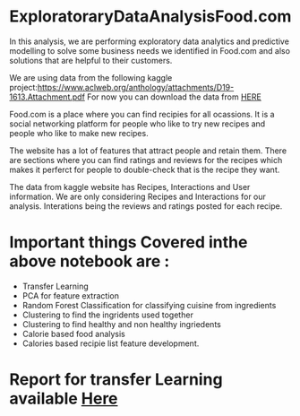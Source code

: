 
# ExploratoraryDataAnalysisFood.com
In this analysis, we are performing exploratory data analytics and predictive modelling to solve some business needs we identified in Food.com and also solutions that are helpful to their customers.



We are using data from the following kaggle project:https://www.aclweb.org/anthology/attachments/D19-1613.Attachment.pdf
For now you can download the data from [HERE](https://drive.google.com/drive/folders/1GpbmIaNNmWOJTkNZZhRaj7Mx5NXfbXF-?usp=sharing)

Food.com is a place where you can find recipies for all ocassions. It is a social networking platform for people who like to try new recipes and people who like to make new recipes.

The website has a lot of features that attract people and retain them. There are sections where you can find ratings and reviews for the recipes which makes it perferct for people to double-check that is the recipe they want.

The data from kaggle website has Recipes, Interactions and User information. We are only considering Recipes and Interactions for our analysis. Interations being the reviews and ratings posted for each recipe.


# Important things Covered inthe above notebook are : 
  * Transfer Learning
  * PCA for feature extraction
  * Random Forest Classification for classifying cuisine from ingredients
  * Clustering to find the ingridents used together
  * Clustering to find healthy and non healthy ingriedents
  * Calorie based food analysis 
  * Calories based recipie list feature development.
  
  # Report for transfer Learning available [Here](https://drive.google.com/file/d/1s-DCiZPlJv8-u6hveynwKpGCPg9jDHQe/view?usp=sharing)
